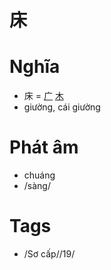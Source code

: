 # 床

# Nghĩa
* 床 = [广](广.md) [木](木.md)
* giường, cái giường

# Phát âm
* chuáng
*  /sàng/

# Tags
* /Sơ cấp//19/

